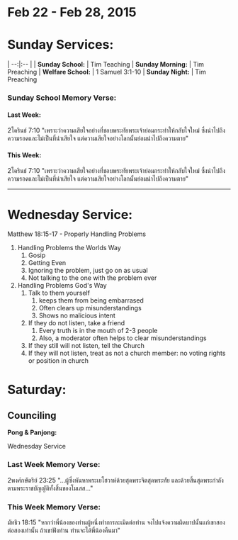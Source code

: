 # Feb 22 - Feb 28, 2015
# Sunday Services:

| --:|:-- |
| **Sunday School:**  |	Tim Teaching
| **Sunday Morning:** |	Tim Preaching
| **Welfare School:** |	1 Samuel 3:1-10
| **Sunday Night:**   | Tim Preaching

### Sunday School Memory Verse:
#### Last Week: 
2โครินธ์ 7:10 "เพราะว่าความเสียใจอย่างที่ชอบพระทัยพระเจ้าย่อมกระทำให้กลับใจใหม่ ซึ่งนำไปถึงความรอดและไม่เป็นที่น่าเสียใจ แต่ความเสียใจอย่างโลกนั้นย่อมนำไปถึงความตาย"

#### This Week:
2โครินธ์ 7:10 "เพราะว่าความเสียใจอย่างที่ชอบพระทัยพระเจ้าย่อมกระทำให้กลับใจใหม่ ซึ่งนำไปถึงความรอดและไม่เป็นที่น่าเสียใจ แต่ความเสียใจอย่างโลกนั้นย่อมนำไปถึงความตาย"

---
# Wednesday Service:

Matthew 18:15-17 - Properly Handling Problems

1. Handling Problems the Worlds Way
	1. Gosip
	2. Getting Even
	3. Ignoring the problem, just go on as usual
	4. Not talking to the one with the problem ever
2. Handling Problems God's Way
	1. Talk to them yourself
		1. keeps them from being embarrased
		2. Often clears up misunderstandings
		3. Shows no malicious intent
	2. If they do not listen, take a friend
		1. Every truth is in the mouth of 2-3 people
		2. Also, a moderator often helps to clear misunderstandings
	3. If they still will not listen, tell the Church
	4. If they will not listen, treat as not a church member: no voting rights or position in church

# Saturday:

## Counciling

**Pong & Panjong:**

Wednesday Service

### Last Week Memory Verse:
2พงศ์กษัตริย์ 23:25 "...ผู้ซึ่งหันหาพระเยโฮวาห์ด้วยสุดพระจิตสุดพระทัย และด้วยสิ้นสุดพระกำลัง ตามพระราชบัญญัติทั้งสิ้นของโมเสส..."

### This Week Memory Verse:
มัทธิว 18:15 "หากว่าพี่น้องของท่านผู้หนึ่งทำการละเมิดต่อท่าน จงไปแจ้งความผิดบาปนั้นแก่เขาสองต่อสองเท่านั้น ถ้าเขาฟังท่าน ท่านจะได้พี่น้องคืนมา"